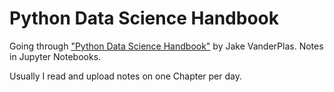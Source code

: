 # Python Data Science Handbook

Going through ["Python Data Science Handbook"](https://jakevdp.github.io/PythonDataScienceHandbook/) by Jake VanderPlas. Notes in Jupyter Notebooks.  

Usually I read and upload notes on one Chapter per day.
